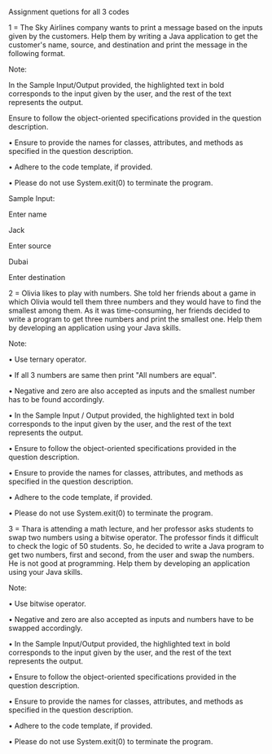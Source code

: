 Assignment quetions for all 3 codes 

1 = 
The Sky Airlines company wants to print a message based on the inputs given by the customers. Help them by writing a Java application to get the customer's name, source, and destination and print the message in the following format.

Note:

In the Sample Input/Output provided, the highlighted text in bold corresponds to the input given by the user, and the rest of the text represents the output.

Ensure to follow the object-oriented specifications provided in the question description.

• Ensure to provide the names for classes, attributes, and methods as specified in the question description.

• Adhere to the code template, if provided.

• Please do not use System.exit(0) to terminate the program.

Sample Input:

Enter name

Jack

Enter source

Dubai

Enter destination

2 = 
Olivia likes to play with numbers. She told her friends about a game in which Olivia would tell them three numbers and they would have to find the smallest among them. As it was time-consuming, her friends decided to write a program to get three numbers and print the smallest one. Help them by developing an application using your Java skills.

Note:

• Use ternary operator.

• If all 3 numbers are same then print "All numbers are equal".

• Negative and zero are also accepted as inputs and the smallest number has to be found accordingly.

• In the Sample Input / Output provided, the highlighted text in bold corresponds to the input given by the user, and the rest of the text represents the output.

• Ensure to follow the object-oriented specifications provided in the question description.

• Ensure to provide the names for classes, attributes, and methods as specified in the question description.

• Adhere to the code template, if provided.

• Please do not use System.exit(0) to terminate the program.

3 = 
Thara is attending a math lecture, and her professor asks students to swap two numbers using a bitwise operator. The professor finds it difficult to check the logic of 50 students. So, he decided to write a Java program to get two numbers, first and second, from the user and swap the numbers. He is not good at programming. Help them by developing an application using your Java skills.

Note:

• Use bitwise operator.

• Negative and zero are also accepted as inputs and numbers have to be swapped accordingly.

• In the Sample Input/Output provided, the highlighted text in bold corresponds to the input given by the user, and the rest of the text represents the output.

• Ensure to follow the object-oriented specifications provided in the question description.

• Ensure to provide the names for classes, attributes, and methods as specified in the question description.

• Adhere to the code template, if provided.

• Please do not use System.exit(0) to terminate the program.
